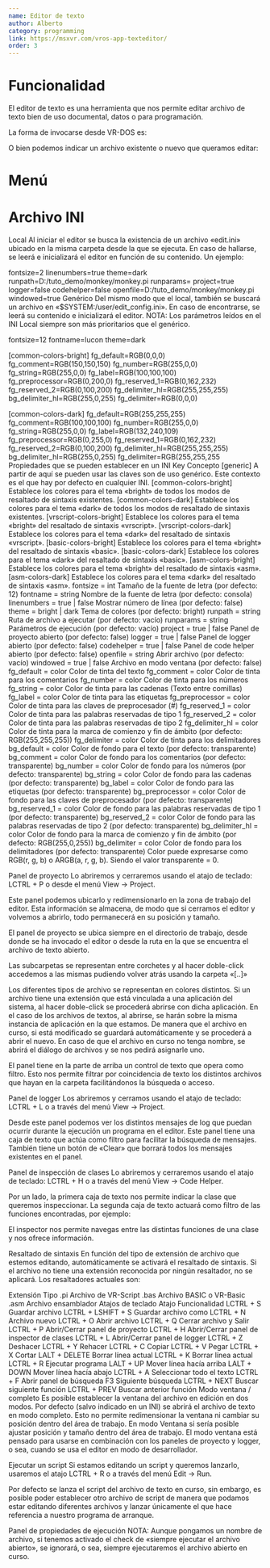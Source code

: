 ```yaml
---
name: Editor de texto
author: Alberto
category: programming
link: https://msxvr.com/vros-app-texteditor/
order: 3
---
```

# Funcionalidad
El editor de texto es una herramienta que nos permite editar archivo de texto bien de uso documental, datos o para programación.

La forma de invocarse desde VR-DOS es:


O bien podemos indicar un archivo existente o nuevo que queramos editar:


# Menú

# Archivo INI
Local
Al iniciar el editor se busca la existencia de un archivo «edit.ini» ubicado en la misma carpeta desde la que se ejecuta. En caso de hallarse, se leerá e inicializará el editor en función de su contenido. Un ejemplo:

fontsize=2
linenumbers=true
theme=dark
runpath=D:/tuto_demo/monkey/monkey.pi
runparams=
project=true
logger=false
codehelper=false
openfile=D:/tuto_demo/monkey/monkey.pi
windowed=true
Genérico
Del mismo modo que el local, también se buscará un archivo en «$SYSTEM:/user/edit_config.ini». En caso de encontrarse, se leerá su contenido e inicializará el editor. NOTA: Los parámetros leídos en el INI Local siempre son más prioritarios que el genérico.

fontsize=12
fontname=lucon
theme=dark

[common-colors-bright]
fg_default=RGB(0,0,0)
fg_comment=RGB(150,150,150)
fg_number=RGB(255,0,0)
fg_string=RGB(255,0,0)
fg_label=RGB(100,100,100)
fg_preprocessor=RGB(0,200,0)
fg_reserved_1=RGB(0,162,232)
fg_reserved_2=RGB(0,100,200)
fg_delimiter_hl=RGB(255,255,255)
bg_delimiter_hl=RGB(255,0,255)
fg_delimiter=RGB(0,0,0)

[common-colors-dark]
fg_default=RGB(255,255,255)
fg_comment=RGB(100,100,100)
fg_number=RGB(255,0,0)
fg_string=RGB(255,0,0)
fg_label=RGB(132,240,109)
fg_preprocessor=RGB(0,255,0)
fg_reserved_1=RGB(0,162,232)
fg_reserved_2=RGB(0,100,200)
fg_delimiter_hl=RGB(255,255,255)
bg_delimiter_hl=RGB(255,0,255)
fg_delimiter=RGB(255,255,255
Propiedades que se pueden establecer en un INI
Key	Concepto
[generic]	A partir de aquí se pueden usar las claves son de uso genérico. Este contexto es el que hay por defecto en cualquier INI.
[common-colors-bright]	Establece los colores para el tema «bright» de todos los modos de resaltado de sintaxis existentes.
[common-colors-dark]	Establece los colores para el tema «dark» de todos los modos de resaltado de sintaxis existentes.
[vrscript-colors-bright]	Establece los colores para el tema «bright» del resaltado de sintaxis «vrscript».
[vrscript-colors-dark]	Establece los colores para el tema «dark» del resaltado de sintaxis «vrscript».
[basic-colors-bright]	Establece los colores para el tema «bright» del resaltado de sintaxis «basic».
[basic-colors-dark]	Establece los colores para el tema «dark» del resaltado de sintaxis «basic».
[asm-colors-bright]	Establece los colores para el tema «bright» del resaltado de sintaxis «asm».
[asm-colors-dark]	Establece los colores para el tema «dark» del resaltado de sintaxis «asm».
fontsize = int	Tamaño de la fuente de letra (por defecto: 12)
fontname = string	Nombre de la fuente de letra (por defecto: consola)
linenumbers = true | false	Mostrar número de línea (por defecto: false)
theme = bright | dark	Tema de colores (por defecto: bright)
runpath = string	Ruta de archivo a ejecutar (por defecto: vacío)
runparams = string	Parámetros de ejecución (por defecto: vacío)
project = true | false	Panel de proyecto abierto (por defecto: false)
logger = true | false	Panel de logger abierto (por defecto: false)
codehelper = true | false	Panel de code helper abierto (por defecto: false)
openfile = string	Abrir archivo (por defecto: vacío)
windowed = true | false	Archivo en modo ventana (por defecto: false)
fg_default = color	Color de tinta del texto
fg_comment = color	Color de tinta para los comentarios
fg_number = color	Color de tinta para los números
fg_string = color	Color de tinta para las cadenas (Texto entre comillas)
fg_label = color	Color de tinta para las etiquetas
fg_preprocessor = color	Color de tinta para las claves de preprocesador (#)
fg_reserved_1 = color	Color de tinta para las palabras reservadas de tipo 1
fg_reserved_2 = color	Color de tinta para las palabras reservadas de tipo 2
fg_delimiter_hl = color	Color de tinta para la marca de comienzo y fin de ámbito (por defecto: RGB(255,255,255))
fg_delimiter = color	Color de tinta para los delimitadores
bg_default = color	Color de fondo para el texto (por defecto: transparente)
bg_comment = color	Color de fondo para los comentarios (por defecto: transparente)
bg_number = color	Color de fondo para los números (por defecto: transparente)
bg_string = color	Color de fondo para las cadenas (por defecto: transparente)
bg_label = color	Color de fondo para las etiquetas (por defecto: transparente)
bg_preprocessor = color	Color de fondo para las claves de preprocesador (por defecto: transparente)
bg_reserved_1 = color	Color de fondo para las palabras reservadas de tipo 1 (por defecto: transparente)
bg_reserved_2 = color	Color de fondo para las palabras reservadas de tipo 2 (por defecto: transparente)
bg_delimiter_hl = color	Color de fondo para la marca de comienzo y fin de ámbito (por defecto: RGB(255,0,255))
bg_delimiter = color	Color de fondo para los delimitadores (por defecto: transparente)
Color
<color> puede expresarse como RGB(r, g, b) o ARGB(a, r, g, b). Siendo el valor transparente = 0.

Panel de proyecto
Lo abriremos y cerraremos usando el atajo de teclado: LCTRL + P o desde el menú View -> Project.


Este panel podemos ubicarlo y redimensionarlo en la zona de trabajo del editor. Esta información se almacena, de modo que si cerramos el editor y volvemos a abrirlo, todo permanecerá en su posición y tamaño.

El panel de proyecto se ubica siempre en el directorio de trabajo, desde donde se ha invocado el editor o desde la ruta en la que se encuentra el archivo de texto abierto.

Las subcarpetas se representan entre corchetes y al hacer doble-click accedemos a las mismas pudiendo volver atrás usando la carpeta «[..]»

Los diferentes tipos de archivo se representan en colores distintos. Si un archivo tiene una extensión que está vinculada a una aplicación del sistema, al hacer doble-click se procederá abrirse con dicha aplicación. En el caso de los archivos de textos, al abrirse, se harán sobre la misma instancia de aplicación en la que estamos. De manera que el archivo en curso, si está modificado se guardará automáticamente y se procederá a abrir el nuevo. En caso de que el archivo en curso no tenga nombre, se abrirá el diálogo de archivos y se nos pedirá asignarle uno.

El panel tiene en la parte de arriba un control de texto que opera como filtro. Esto nos permite filtrar por coincidencia de texto los distintos archivos que hayan en la carpeta facilitándonos la búsqueda o acceso.

Panel de logger
Los abriremos y cerramos usando el atajo de teclado: LCTRL + L o a través del menú View -> Project.


Desde este panel podemos ver los distintos mensajes de log que puedan ocurrir durante la ejecución un programa en el editor. Este panel tiene una caja de texto que actúa como filtro para facilitar la búsqueda de mensajes. También tiene un botón de «Clear» que borrará todos los mensajes existentes en el panel.

Panel de inspección de clases
Lo abriremos y cerraremos usando el atajo de teclado: LCTRL + H o a través del menú View -> Code Helper.


Por un lado, la primera caja de texto nos permite indicar la clase que queremos inspeccionar. La segunda caja de texto actuará como filtro de las funciones encontradas, por ejemplo:


El inspector nos permite navegas entre las distintas funciones de una clase y nos ofrece información.


Resaltado de sintaxis
En función del tipo de extensión de archivo que estemos editando, automáticamente se activará el resaltado de sintaxis. Si el archivo no tiene una extensión reconocida por ningún resaltador, no se aplicará. Los resaltadores actuales son:

Extensión	Tipo
.pi	Archivo de VR-Script
.bas	Archivo BASIC o VR-Basic
.asm	Archivo ensamblador
Atajos de teclado
Atajo	Funcionalidad
LCTRL + S	Guardar archivo
LCTRL + LSHIFT + S	Guardar archivo como
LCTRL + N	Archivo nuevo
LCTRL + O	Abrir archivo
LCTRL + Q	Cerrar archivo y Salir
LCTRL + P	Abrir/Cerrar panel de proyecto
LCTRL + H	Abrir/Cerrar panel de inspector de clases
LCTRL + L	Abrir/Cerrar panel de logger
LCTRL + Z	Deshacer
LCTRL + Y	Rehacer
LCTRL + C	Copiar
LCTRL + V	Pegar
LCTRL + X	Cortar
LALT + DELETE	Borrar línea actual
LCTRL + K	Borrar línea actual
LCTRL + R	Ejecutar programa
LALT + UP	Mover línea hacía arriba
LALT + DOWN	Mover línea hacía abajo
LCTRL + A	Seleccionar todo el texto
LCTRL + F	Abrir panel de búsqueda
F3	Siguiente búsqueda
LCTRL + NEXT	Buscar siguiente función
LCTRL + PREV	Buscar anterior función
Modo ventana / completo
Es posible establecer la ventana del archivo en edición en dos modos. Por defecto (salvo indicado en un INI) se abrirá el archivo de texto en modo completo. Esto no permite redimensionar la ventana ni cambiar su posición dentro del área de trabajo. En modo Ventana si sería posible ajustar posición y tamaño dentro del área de trabajo. El modo ventana está pensado para usarse en combinación con los paneles de proyecto y logger, o sea, cuando se usa el editor en modo de desarrollador.

Ejecutar un script
Si estamos editando un script y queremos lanzarlo, usaremos el atajo LCTRL + R o a través del menú Edit -> Run.

Por defecto se lanza el script del archivo de texto en curso, sin embargo, es posible poder establecer otro archivo de script de manera que podamos estar editando diferentes archivos y lanzar únicamente el que hace referencia a nuestro programa de arranque.


Panel de propiedades de ejecución
NOTA: Aunque pongamos un nombre de archivo, si tenemos activado el check de «siempre ejecutar el archivo abierto», se ignorará, o sea, siempre ejecutaremos el archivo abierto en curso.